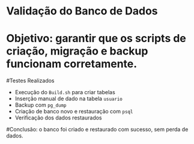 # Validação do Banco de Dados

# Objetivo: garantir que os scripts de criação, migração e backup funcionam corretamente.

#Testes Realizados

- Execução do `Build.sh` para criar tabelas 
- Inserção manual de dado na tabela `usuario` 
- Backup com `pg_dump` 
- Criação de banco novo e restauração com `psql` 
- Verificação dos dados restaurados 

#Conclusão: o banco foi criado e restaurado com sucesso, sem perda de dados.


